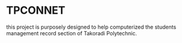 TPCONNET
========
this project is purposely designed to help computerized the students management record section of 
Takoradi Polytechnic.
